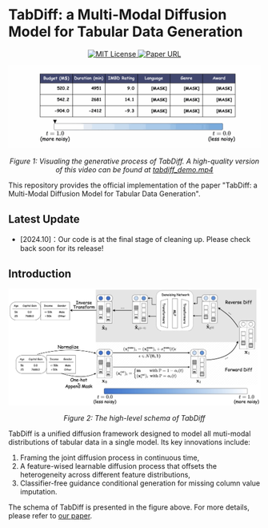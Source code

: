# TabDiff: a Multi-Modal Diffusion Model for Tabular Data Generation

<p align="center">
  <a href="https://github.com/MinkaiXu/TabDiff/blob/main/LICENSE">
    <img alt="MIT License" src="https://img.shields.io/badge/License-MIT-yellow.svg">
  </a>
  <!-- <a href="">
    <img alt="Openreview" src="">
  </a> -->
  <a href="https://arxiv.org/abs/2410.20626">
    <img alt="Paper URL" src="https://img.shields.io/badge/cs.LG-2410.20626-B31B1B.svg">
  </a>
</p>

<div align="center">
  <img src="images/tabdiff_demo.gif" alt="Model Logo" width="800" style="margin-left:'auto' margin-right:'auto' display:'block'"/>
  <p><em>Figure 1: Visualing the generative process of TabDiff. A high-quality version of this video can be found at <a href="images/tabdiff_demo.mp4" download>tabdiff_demo.mp4</a></em></p>
</div>

This repository provides the official implementation of the paper "TabDiff: a Multi-Modal Diffusion Model for Tabular Data Generation".

## Latest Update

- [2024.10]：Our code is at the final stage of cleaning up. Please check back soon for its release!

## Introduction

<div align="center">
  <img src="images/tabdiff_flowchart.jpg" alt="Model Logo" width="800" style="margin-left:'auto' margin-right:'auto' display:'block'"/>
  <p><em>Figure 2: The high-level schema of TabDiff</a></em></p>
</div>
TabDiff is a unified diffusion framework designed to model all muti-modal distributions of tabular data in a single model. Its key innovations include:  

1) Framing the joint diffusion process in continuous time,
2) A feature-wised learnable diffusion process that offsets the heterogeneity across different feature distributions,
3) Classifier-free guidance conditional generation for missing column value imputation. 

The schema of TabDiff is presented in the figure above. For more details, please refer to [our paper](https://arxiv.org/abs/2410.20626).



